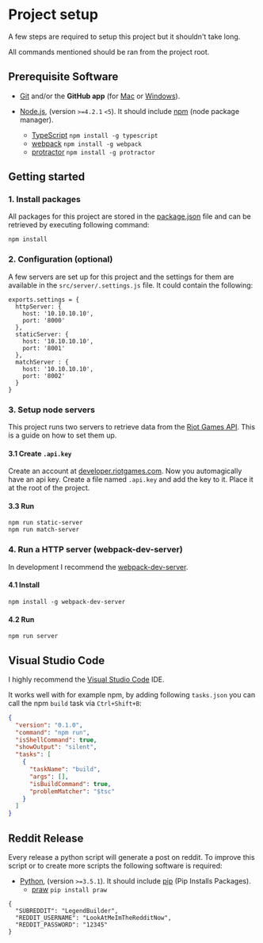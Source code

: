 # Project setup

A few steps are required to setup this project but it shouldn't take long.

All commands mentioned should be ran from the project root.

## Prerequisite Software

* [Git](http://git-scm.com) and/or the **GitHub app** (for [Mac](http://mac.github.com) or
  [Windows](http://windows.github.com)).

* [Node.js](http://nodejs.org), (version `>=4.2.1` `<5`). It should include [npm](https://www.npmjs.com/) (node package manager). 
  * [TypeScript](https://www.npmjs.com/package/typescript) `npm install -g typescript`
  * [webpack](https://github.com/webpack/webpack) `npm install -g webpack`
  * [protractor](https://github.com/angular/protractor) `npm install -g protractor`

## Getting started

### 1. Install packages
All packages for this project are stored in the [package.json](https://github.com/SteveVanOpstal/LegendBuilder/blob/master/package.json) file 
and can be retrieved by executing following command:
```
npm install
```

### 2. Configuration (optional)
A few servers are set up for this project and the settings for them are available in the `src/server/.settings.js` file.
It could contain the following:
```
exports.settings = {
  httpServer: {
    host: '10.10.10.10',
    port: '8000'
  },
  staticServer: {
    host: '10.10.10.10',
    port: '8001'
  },
  matchServer : {
    host: '10.10.10.10',
    port: '8002'
  }
}
```

### 3. Setup node servers
This project runs two servers to retrieve data from the [Riot Games API](https://developer.riotgames.com/).
This is a guide on how to set them up.

#### 3.1 Create `.api.key`
Create an account at [developer.riotgames.com](https://developer.riotgames.com/). Now you automagically have an api key.
Create a file named `.api.key` and add the key to it. Place it at the root of the project.

#### 3.3 Run
```
npm run static-server
npm run match-server
```

### 4. Run a HTTP server (webpack-dev-server)
In development I recommend the [webpack-dev-server](https://github.com/webpack/webpack-dev-server).

#### 4.1 Install
```
npm install -g webpack-dev-server
```

#### 4.2 Run
```
npm run server
```

## Visual Studio Code
I highly recommend the [Visual Studio Code](https://code.visualstudio.com/) IDE. 

It works well with for example npm, by adding following `tasks.json` you can call the npm `build` task via `Ctrl+Shift+B`:

```JSON
{
  "version": "0.1.0",
  "command": "npm run",
  "isShellCommand": true,
  "showOutput": "silent",
  "tasks": [
    {
      "taskName": "build",
      "args": [],
      "isBuildCommand": true,
      "problemMatcher": "$tsc"
    }
  ]
}
```

## Reddit Release
Every release a python script will generate a post on reddit. To improve this script or to create more scripts the following software is required:

* [Python](https://www.python.org/downloads/), (version `>=3.5.1`). It should include [pip](https://pypi.python.org/pypi/pip) (Pip Installs Packages). 
  * [praw](https://praw.readthedocs.org) `pip install praw`


```
{
  "SUBREDDIT": "LegendBuilder",
  "REDDIT_USERNAME": "LookAtMeImTheRedditNow",
  "REDDIT_PASSWORD": "12345"
}
```